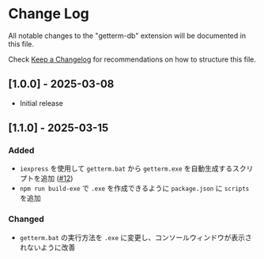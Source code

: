 # Change Log

All notable changes to the "getterm-db" extension will be documented in this file.

Check [Keep a Changelog](http://keepachangelog.com/) for recommendations on how to structure this file.

## [1.0.0] - 2025-03-08

- Initial release

## [1.1.0] - 2025-03-15

### Added

- `iexpress` を使用して `getterm.bat` から `getterm.exe` を自動生成するスクリプトを追加 ([#12](https://github.com/getperf/getterm-db/issues/12))
- `npm run build-exe` で `.exe` を作成できるように `package.json` に `scripts` を追加

### Changed

- `getterm.bat` の実行方法を `.exe` に変更し、コンソールウィンドウが表示されないように改善
